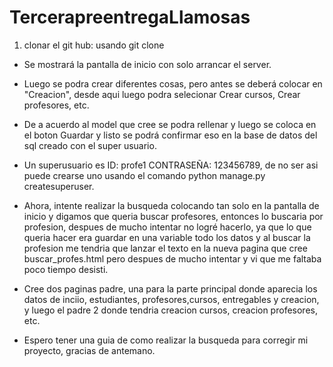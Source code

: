 # TercerapreentregaLlamosas
1. clonar el git hub: usando git clone 

- Se mostrará la pantalla de inicio con solo arrancar el server.
- Luego se podra crear diferentes cosas, pero antes se deberá colocar en "Creacion", desde aqui luego podra selecionar Crear cursos, Crear profesores, etc.
- De a acuerdo al model que cree se podra rellenar y luego se coloca en el boton Guardar y listo se podrá confirmar eso en la base de datos del sql creado con el super usuario.
- Un superusuario es ID: profe1 CONTRASEÑA: 123456789, de no ser asi puede crearse uno usando el comando python manage.py createsuperuser.

- Ahora, intente realizar la busqueda colocando tan solo en la pantalla de inicio y digamos que queria buscar profesores, entonces lo buscaria por profesion, despues de mucho intentar no logré hacerlo, ya que lo que queria hacer era guardar en una variable todo los datos y al buscar la profesion me tendria que lanzar el texto en la nueva pagina que cree buscar_profes.html pero despues de mucho intentar y vi que me faltaba poco tiempo desisti.

- Cree dos paginas padre, una para la parte principal donde aparecia los datos de inciio, estudiantes, profesores,cursos, entregables y creacion, y luego el padre 2 donde tendria creacion cursos, creacion profesores, etc.

- Espero tener una guia de como realizar la busqueda para corregir mi proyecto, gracias de antemano.
